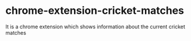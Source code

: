 # chrome-extension-cricket-matches
It is a chrome extension which shows information about the current cricket matches
